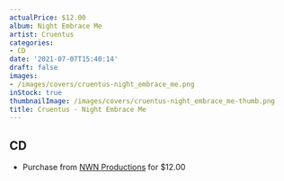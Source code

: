 ```yaml
---
actualPrice: $12.00
album: Night Embrace Me
artist: Cruentus
categories:
- CD
date: '2021-07-07T15:40:14'
draft: false
images:
- /images/covers/cruentus-night_embrace_me.png
inStock: true
thumbnailImage: /images/covers/cruentus-night_embrace_me-thumb.png
title: Cruentus - Night Embrace Me
---
```


## CD
* Purchase from [NWN Productions](http://shop.nwnprod.com/index.php?route=product/product&path=93&product_id=16660&sort=pd.name&order=ASC) for $12.00
